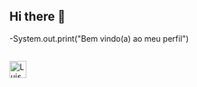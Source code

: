 ## Hi there 👋
-System.out.print("Bem vindo(a) ao meu perfil")

<div style="display: incline block"><br>
 <img align="center" alt ="LuisJava" height="30" widht="40" src="https://icongr.am/devicon/java-original-wordmark.svg?size=128&color=currentColor">
          
